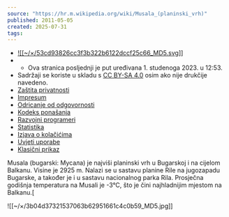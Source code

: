 ```yaml
---
source: "https://hr.m.wikipedia.org/wiki/Musala_(planinski_vrh)"
published: 2011-05-05
created: 2025-07-31
tags:
---
```

- [![[~/×/53cd93826cc3f3b322b6122dccf25c66_MD5.svg]]](https://www.wikimedia.org/)
- - Ova stranica posljednji je put uređivana 1. studenoga 2023. u 12:53.
- Sadržaji se koriste u skladu s [CC BY-SA 4.0](https://creativecommons.org/licenses/by-sa/4.0/deed.hr) osim ako nije drukčije navedeno.
- [Zaštita privatnosti](https://foundation.wikimedia.org/wiki/Special:MyLanguage/Policy:Privacy_policy)
- [Impresum](https://hr.m.wikipedia.org/wiki/Impresum)
- [Odricanje od odgovornosti](https://hr.m.wikipedia.org/wiki/Wikipedija:Op%C4%87e_odricanje_od_odgovornosti)
- [Kodeks ponašanja](https://foundation.wikimedia.org/wiki/Special:MyLanguage/Policy:Universal_Code_of_Conduct)
- [Razvojni programeri](https://developer.wikimedia.org/)
- [Statistika](https://stats.wikimedia.org/#/hr.wikipedia.org)
- [Izjava o kolačićima](https://foundation.wikimedia.org/wiki/Special:MyLanguage/Policy:Cookie_statement)
- [Uvjeti uporabe](https://foundation.m.wikimedia.org/wiki/Special:MyLanguage/Policy:Terms_of_Use)
- [Klasični prikaz](https://hr.wikipedia.org/w/index.php?title=Musala_\(planinski_vrh\)&mobileaction=toggle_view_desktop)

Musala (bugarski: Мусала) je najviši planinski vrh u Bugarskoj i na cijelom Balkanu. Visine je 2925 m. Nalazi se u sastavu planine Rile na jugozapadu Bugarske, a također je i u sastavu nacionalnog parka Rila. Prosječna godišnja temperatura na Musali je -3°C, što je čini najhladnijim mjestom na Balkanu.[

![[~/×/3b04d37321537063b62951661c4c0b59_MD5.jpg]]